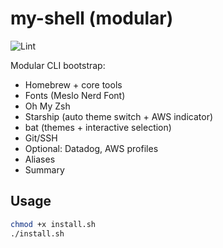 # my-shell (modular)

![Lint](https://github.com/joe/my-shell/actions/workflows/lint.yml/badge.svg?branch=main)

Modular CLI bootstrap:
- Homebrew + core tools
- Fonts (Meslo Nerd Font)
- Oh My Zsh
- Starship (auto theme switch + AWS indicator)
- bat (themes + interactive selection)
- Git/SSH
- Optional: Datadog, AWS profiles
- Aliases
- Summary

## Usage
```bash
chmod +x install.sh
./install.sh
```
